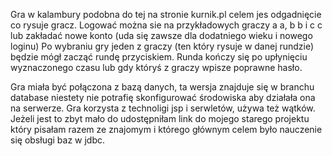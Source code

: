 Gra w kalambury podobna do tej na stronie kurnik.pl celem jes odgadnięcie co rysuje gracz. 
Logować można sie na przykładowych graczy a a, b b i c c lub zakładać nowe konto (uda się zawsze dla dodatniego wieku i nowego loginu)
Po wybraniu gry jeden z graczy (ten który rysuje w danej rundzie) będzie mógł zacząć rundę przyciskiem. Runda kończy się po upłynięciu wyznaczonego czasu lub gdy któryś z graczy wpisze poprawne hasło.

Gra miała być połączona z bazą danych, ta wersja znajduje się w branchu database niestety nie potrafię skonfigurować środowiska aby działała ona na serwerze.
Gra korzysta z technoligi jsp i serwletów, używa też wątków. Jeżeli jest to zbyt mało do udostępniłam link do mojego starego projektu który pisałam razem ze znajomym i którego głównym celem było nauczenie się obsługi baz w jdbc. 

